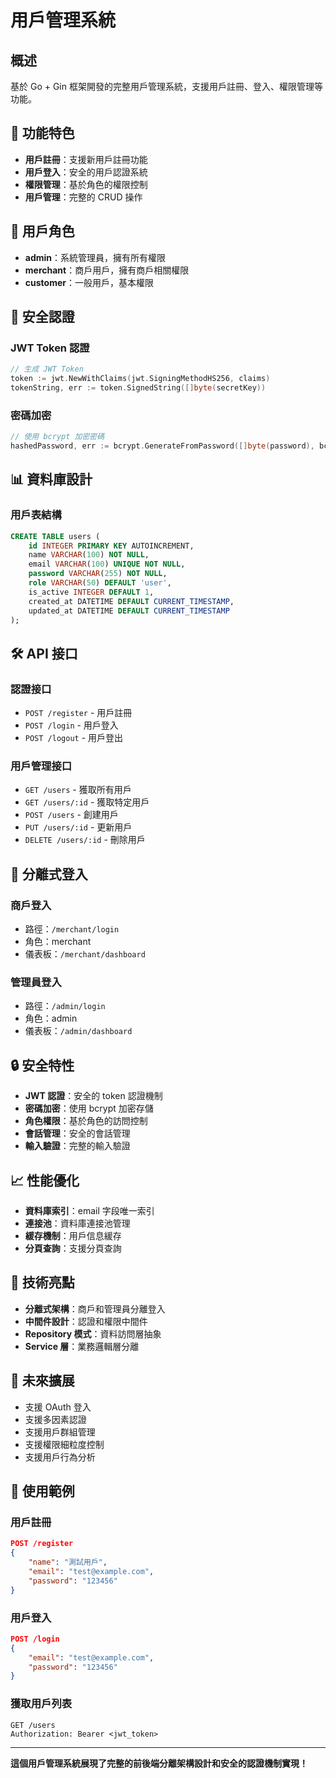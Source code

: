 # 用戶管理系統

## 概述

基於 Go + Gin 框架開發的完整用戶管理系統，支援用戶註冊、登入、權限管理等功能。

## 🚀 功能特色

- **用戶註冊**：支援新用戶註冊功能
- **用戶登入**：安全的用戶認證系統
- **權限管理**：基於角色的權限控制
- **用戶管理**：完整的 CRUD 操作

## 👥 用戶角色

- **admin**：系統管理員，擁有所有權限
- **merchant**：商戶用戶，擁有商戶相關權限
- **customer**：一般用戶，基本權限

## 🔐 安全認證

### JWT Token 認證

```go
// 生成 JWT Token
token := jwt.NewWithClaims(jwt.SigningMethodHS256, claims)
tokenString, err := token.SignedString([]byte(secretKey))
```

### 密碼加密

```go
// 使用 bcrypt 加密密碼
hashedPassword, err := bcrypt.GenerateFromPassword([]byte(password), bcrypt.DefaultCost)
```

## 📊 資料庫設計

### 用戶表結構

```sql
CREATE TABLE users (
    id INTEGER PRIMARY KEY AUTOINCREMENT,
    name VARCHAR(100) NOT NULL,
    email VARCHAR(100) UNIQUE NOT NULL,
    password VARCHAR(255) NOT NULL,
    role VARCHAR(50) DEFAULT 'user',
    is_active INTEGER DEFAULT 1,
    created_at DATETIME DEFAULT CURRENT_TIMESTAMP,
    updated_at DATETIME DEFAULT CURRENT_TIMESTAMP
);
```

## 🛠️ API 接口

### 認證接口

- `POST /register` - 用戶註冊
- `POST /login` - 用戶登入
- `POST /logout` - 用戶登出

### 用戶管理接口

- `GET /users` - 獲取所有用戶
- `GET /users/:id` - 獲取特定用戶
- `POST /users` - 創建用戶
- `PUT /users/:id` - 更新用戶
- `DELETE /users/:id` - 刪除用戶

## 🎨 分離式登入

### 商戶登入

- 路徑：`/merchant/login`
- 角色：merchant
- 儀表板：`/merchant/dashboard`

### 管理員登入

- 路徑：`/admin/login`
- 角色：admin
- 儀表板：`/admin/dashboard`

## 🔒 安全特性

- **JWT 認證**：安全的 token 認證機制
- **密碼加密**：使用 bcrypt 加密存儲
- **角色權限**：基於角色的訪問控制
- **會話管理**：安全的會話管理
- **輸入驗證**：完整的輸入驗證

## 📈 性能優化

- **資料庫索引**：email 字段唯一索引
- **連接池**：資料庫連接池管理
- **緩存機制**：用戶信息緩存
- **分頁查詢**：支援分頁查詢

## 🎯 技術亮點

- **分離式架構**：商戶和管理員分離登入
- **中間件設計**：認證和權限中間件
- **Repository 模式**：資料訪問層抽象
- **Service 層**：業務邏輯層分離

## 🚀 未來擴展

- 支援 OAuth 登入
- 支援多因素認證
- 支援用戶群組管理
- 支援權限細粒度控制
- 支援用戶行為分析

## 📝 使用範例

### 用戶註冊

```json
POST /register
{
    "name": "測試用戶",
    "email": "test@example.com",
    "password": "123456"
}
```

### 用戶登入

```json
POST /login
{
    "email": "test@example.com",
    "password": "123456"
}
```

### 獲取用戶列表

```
GET /users
Authorization: Bearer <jwt_token>
```

---

**這個用戶管理系統展現了完整的前後端分離架構設計和安全的認證機制實現！**
